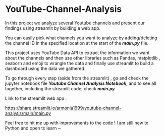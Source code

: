 # YouTube-Channel-Analysis

In this project we analyze several Youtube channels and present our findings using streamlit by building a web app.

You can easily pick what channels you want to analyze by adding/deleting the channel ID in the specified location at the start of the ***main.py*** file. 

This project uses YouTube Data API to extract the information we want about the channels and then use other libraries such as Pandas, matplotlib , seaborn and emoji to wrangle the data and finally use streamlit to build a dashboard using the data we gathered.

To go through every step (aside from the streamlit) , go and check the jupyter notebook file ***Youtube Channel Analysis Notebook***, and to see all together, including the streamlit code, check ***main.py***

Link to the streamlit web app :

https://share.streamlit.io/armonia1999/youtube-channel-analysis/main/main.py

Feel free to hit me up with improvements to the code ! I am still new to Python and open to learn ~
